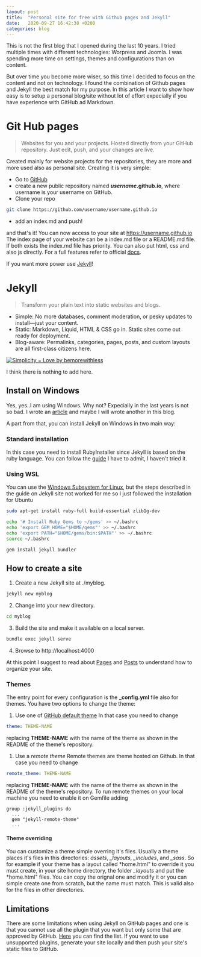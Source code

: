 ```yaml
---
layout: post
title:  "Personal site for free with Github pages and Jekyll"
date:   2020-09-27 16:42:38 +0200
categories: blog
---
```

This is not the first blog that I opened during the last 10 years. I tried multiple times with different technologies: Worpress and Joomla. I was spending more time on settings, themes and configurations than on content.

But over time you become more wiser, so this time I decided to focus on the content and not on technology. I found the combination of Github pages and Jekyll the best match for my purpose. In this article I want to show how easy is to setup a personal blog/site without lot of effort expecially if you have experience with GitHub ad Markdown. 

# Git Hub pages
> Websites for you and your projects.
Hosted directly from your GitHub repository. Just edit, push, and your changes are live.

Created mainly for website projects for the repositories, they are more and more used also as personal site. Creating it is very simple:

* Go to [GitHub](https://github.com/)
* create a new public repository named ***username*.github.io**, where username is your username on GitHub.
* Clone your repo 
``` bash
git clone https://github.com/username/username.github.io
```
* add an index.md and push!

and that's it! You can now access to your site at https://username.github.io
The index page of your website can be a index.md file or a README.md file. If both exists the index.md file has priority. You can also put html, css and also js directly. For a full features refer to official [docs](https://docs.github.com/en/free-pro-team@latest/github/working-with-github-pages/getting-started-with-github-pages).


If you want more power use [Jekyll](https://jekyllrb.com/)!
# Jekyll
> Transform your plain text into static websites and blogs.
* Simple: No more databases, comment moderation, or pesky updates to install—just your content.
* Static: Markdown, Liquid, HTML & CSS go in. Static sites come out ready for deployment.
* Blog-aware: Permalinks, categories, pages, posts, and custom layouts are all first-class citizens here.
    
[![Simplicity = Love by bemorewithless](https://bemorewithless.com/wp-content/uploads/2015/10/simplicity.jpg "Simplicity = Love by bemorewithless")](https://bemorewithless.com/lovequotes/)

I think there is nothing to add here. 
## Install on Windows
Yes, yes..I am using Windows. Why not? Expecially in the last years is not so bad. I wrote an [article](https://www.linkedin.com/pulse/chocolatey-cmder-how-feel-less-lack-shell-windows-mario-fiore-vitale/) and maybe I will wrote another in this blog. 

A part from that, you can install Jekyll on Windows in two main way:
### Standard installation
In this case you need to install RubyInstaller since Jekyll is based on the ruby language. You can follow the [guide](https://jekyllrb.com/docs/installation/windows/)
I have to admit, I haven't tried it.
### Using WSL
You can use the [Windows Subsystem for Linux](https://docs.microsoft.com/en-us/windows/wsl/install-win10), but the steps described in the guide on Jekyll site not worked for me so I just followed the installation for Ubuntu
``` bash
sudo apt-get install ruby-full build-essential zlib1g-dev
```

``` bash
echo '# Install Ruby Gems to ~/gems' >> ~/.bashrc
echo 'export GEM_HOME="$HOME/gems"' >> ~/.bashrc
echo 'export PATH="$HOME/gems/bin:$PATH"' >> ~/.bashrc
source ~/.bashrc
```

``` bash
gem install jekyll bundler
```
## How to create a site
1. Create a new Jekyll site at ./myblog.
``` bash
jekyll new myblog
```
2. Change into your new directory.
``` bash
cd myblog
```
3. Build the site and make it available on a local server.
``` bash
bundle exec jekyll serve
```
4. Browse to http://localhost:4000

At this point I suggest to read about [Pages](https://jekyllrb.com/docs/pages/) and [Posts](https://jekyllrb.com/docs/posts/) to understand how to organize your site. 
### Themes
The entry point for every configuration is the **_config.yml** file also for themes. You have two options to change the theme:
1. Use one of [GitHub default theme](https://pages.github.com/themes/)
In that case you need to change 
``` yaml
theme: THEME-NAME
```
replacing **THEME-NAME** with the name of the theme as shown in the README of the theme's repository.
1. Use a *remote theme*
Remote themes are theme hosted on Github. In that case you need to change
``` yaml
remote_theme: THEME-NAME
```
replacing **THEME-NAME** with the name of the theme as shown in the README of the theme's repository.
To run remote themes on your local machine you need to enable it on Gemfile adding 
``` gem
group :jekyll_plugins do
  ...
  gem "jekyll-remote-theme"
  ...
```
#### Theme overriding
You can customize a theme simple overring it's files.
Usually a theme places it's files in this directories: *assets*, *_layouts*, *_includes*, and *_sass*.
So for example if your theme has a layout called *home.html" to override it you must create, in your site home directory, the folder *_layouts* and put the *home.html" files. You can copy the orignal one and modify it or you can simple create one from scratch, but the name must match.
This is valid also for the files in other directories.
## Limitations
There are some limitations when using Jekyll on GitHub pages and one is that you cannot use all the plugin that you want but only some that are approved by GitHub.
[Here](https://pages.github.com/versions/) you can find the list. If you want to use unsupported plugins, generate your site locally and then push your site's static files to GitHub.
